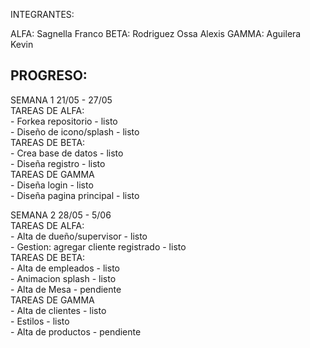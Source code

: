 INTEGRANTES:

ALFA: Sagnella Franco
BETA: Rodriguez Ossa Alexis
GAMMA: Aguilera Kevin

PROGRESO:
--------------------------
SEMANA 1 21/05 - 27/05<br>
  TAREAS DE ALFA: <br>
     - Forkea repositorio - listo<br>
     - Diseño de icono/splash - listo<br>
   TAREAS DE BETA:<br>
     - Crea base de datos - listo<br>
     - Diseña registro - listo<br>
   TAREAS DE GAMMA<br>
     - Diseña login - listo<br>
     - Diseña pagina principal - listo<br>

SEMANA 2 28/05 - 5/06<br>
  TAREAS DE ALFA: <br>
     - Alta de dueño/supervisor - listo<br>
     - Gestion: agregar cliente registrado - listo<br>
   TAREAS DE BETA:<br>
     - Alta de empleados - listo<br>
     - Animacion splash - listo<br>
     - Alta de Mesa - pendiente<br>
   TAREAS DE GAMMA<br>
     - Alta de clientes - listo<br>
     - Estilos - listo<br>
     - Alta de productos - pendiente<br>
